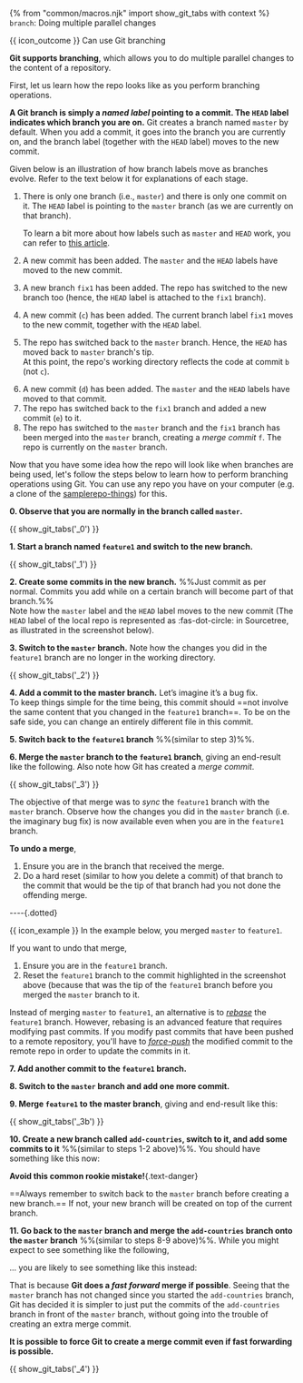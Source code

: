 {% from "common/macros.njk" import show_git_tabs with context %}
<span id="title">`branch`: Doing multiple parallel changes</span>

<span id="outcomes">{{ icon_outcome }} Can use Git branching</span>

<div id="body">

**Git supports branching**, which allows you to do multiple parallel changes to the content of a repository.

First, let us learn how the repo looks like as you perform branching operations.

**A Git branch is simply a _named label_ pointing to a commit. The `HEAD` label indicates which branch you are on.** Git creates a branch named `master` by default. When you add a commit, it goes into the branch you are currently on, and the branch label (together with the `HEAD` label) moves to the new commit.

Given below is an illustration of how branch labels move as branches evolve. Refer to the text below it for explanations of each stage.

<annotate src="{{ baseUrl }}/gitAndGithub/branch/images/branchesAsLabels1.png" height="500">
<a-point x="2%" y="27%" label="[1]" opacity="0"/>
<a-point x="2%" y="47%" label="[2]" opacity="0"/>
<a-point x="35%" y="25%" label="[3]" opacity="0"/>
<a-point x="65%" y="10%" label="[4]" opacity="0"/>
<a-point x="85%" y="10%" label="[5]" opacity="0"/>
</annotate>
<p/>

1. There is only one branch (i.e., `master`) and there is only one commit on it. The `HEAD` label is pointing to the `master` branch (as we are currently on that branch).
   <box type="info" seamless>

   To learn a bit more about how labels such as `master` and `HEAD` work, you can refer to [this article](https://initialcommit.com/blog/what-is-git-head).
   </box>
1. A new commit has been added. The `master` and the `HEAD` labels have moved to the new commit.
1. A new branch `fix1` has been added. The repo has switched to the new branch too (hence, the `HEAD` label is attached to the `fix1` branch).
1. A new commit (`c`) has been added. The current branch label `fix1` moves to the new commit, together with the `HEAD` label.
1. The repo has switched back to the `master` branch. Hence, the `HEAD` has moved back to `master` branch's <tooltip content="latest commit of that branch">tip</tooltip>.<br>
   At this point, the repo's working directory reflects the code at commit `b` (not `c`).

<annotate src="{{ baseUrl }}/gitAndGithub/branch/images/branchesAsLabels2.png" width="600">
<a-point x="15%" y="10%" label="[6]" opacity="0"/>
<a-point x="50%" y="5%" label="[7]" opacity="0"/>
<a-point x="90%" y="40%" label="[8]" opacity="0"/>
</annotate>

6. A new commit (`d`) has been added. The `master` and the `HEAD` labels have moved to that commit.
1. The repo has switched back to the `fix1` branch and added a new commit (`e`) to it.
1. The repo has switched to the `master` branch and the `fix1` branch has been merged into the `master` branch, creating a _merge commit_ `f`. The repo is currently on the `master` branch.


Now that you have some idea how the repo will look like when branches are being used, let's follow the steps below to learn how to perform branching operations using Git. You can use any repo you have on your computer (e.g. a clone of the [samplerepo-things](https://github.com/se-edu/samplerepo-things)) for this.

**0. Observe that you are normally in the branch called `master`.**

{{ show_git_tabs('_0') }}

**1. Start a branch named `feature1` and switch to the new branch.**

{{ show_git_tabs('_1') }}

**2. Create some commits in the new branch.** %%Just commit as per normal. Commits you add while on a certain branch will become part of that branch.%%<br>
Note how the `master` label and the `HEAD` label moves to the new commit (The `HEAD` label of the local repo is represented as :fas-dot-circle: in Sourcetree, as illustrated in the screenshot below).

<pic eager src="images/sourcetree_HEAD_dot.png" />

**3. Switch to the `master` branch.** Note how the changes you did in the `feature1` branch are no longer in the working directory.

{{ show_git_tabs('_2') }}

**4. Add a commit to the master branch.** Let’s imagine it’s a bug fix.<br>
To keep things simple for the time being, this commit should ==not involve the same content that you changed in the `feature1` branch==. To be on the safe side, you can change an entirely different file in this commit.

<pic eager src="{{baseUrl}}/gitAndGithub/branch/images/sourcetree_4.png" height="100" />
<p/>

**5. Switch back to the `feature1` branch** %%(similar to step 3)%%.

**6. Merge the `master` branch to the `feature1` branch**, giving an end-result like the following. Also note how Git has created a _merge commit_.

<pic eager src="{{baseUrl}}/gitAndGithub/branch/images/sourcetree_5.png" height="120" />
<p/>

{{ show_git_tabs('_3') }}

The objective of that merge was to _sync_ the `feature1` branch with the `master` branch. Observe how the changes you did in the `master` branch (i.e. the imaginary bug fix) is now available even when you are in the `feature1` branch.

<box>

****To undo a merge****,

1. Ensure you are in the branch that received the merge.
1. Do a hard reset (similar to <trigger trigger="click" for="modal:merge-reset">how you delete a commit</trigger>) of that branch to the commit that would be the tip of that branch had you not done the offending merge.

<modal large id="modal:merge-reset">
<include src="../commit/text.md#how-to-reset" />
</modal>

----{.dotted}

{{ icon_example }} In the example below, you merged `master` to `feature1`.

<annotate src="{{baseUrl}}/gitAndGithub/branch/images/sourcetree_5.png" height="120" >
<a-point x="4%" y="42%" color="yellow" size="18" opacity="0.4" content="Do a hard reset to this commit"/>
</annotate>

If you want to undo that merge,

1. Ensure you are in the `feature1` branch.
1. Reset the `feature1` branch to the commit highlighted in the screenshot above (because that was the tip of the `feature1` branch before you merged the `master` branch to it.

</box>

<box type="info" seamless>

Instead of merging `master` to `feature1`, an alternative is to [_rebase_](https://www.atlassian.com/git/tutorials/merging-vs-rebasing) the `feature1` branch. However, rebasing is an advanced feature that requires modifying past commits. If you modify past commits that have been pushed to a remote repository, you'll have to [_force-push_](https://www.datree.io/resources/git-push-force) the modified commit to the remote repo in order to update the commits in it.
</box>

**7. Add another commit to the `feature1` branch.**

**8. Switch to the `master` branch and add one more commit.**

**9. Merge `feature1` to the master branch**, giving and end-result like this:

<pic eager src="{{baseUrl}}/gitAndGithub/branch/images/sourcetree_6.png" height="150" />
<p/>

{{ show_git_tabs('_3b') }}

**10. Create a new branch called `add-countries`, switch to it, and add some commits to it** %%(similar to steps 1-2 above)%%. You should have something like this now:

<pic eager src="{{baseUrl}}/gitAndGithub/branch/images/addCountriesBranchBeforeMerging.png" height="80" />
<p/>

<box type="wrong" seamless>

**Avoid this common rookie mistake!**{.text-danger}

==Always remember to switch back to the `master` branch before creating a new branch.== If not, your new branch will be created on top of the current branch.
</box>

**11. Go back to the `master` branch and merge the `add-countries` branch onto the `master` branch** %%(similar to steps 8-9 above)%%. While you might expect to see something like the following,

<pic eager src="{{baseUrl}}/gitAndGithub/branch/images/addCountriesBranchNoFastForward.png" height="100" />
<p/>

... you are likely to see something like this instead:

<pic eager src="{{baseUrl}}/gitAndGithub/branch/images/addCountriesBranchAfterMerging.png" height="80" />
<p/>

That is because **Git does a _fast forward_ merge if possible**. Seeing that the `master` branch has not changed since you started the `add-countries` branch, Git has decided it is simpler to just put the commits of the `add-countries` branch in front of the `master` branch, without going into the trouble of creating an extra merge commit.

**It is possible to force Git to create a merge commit even if fast forwarding is possible.**

{{ show_git_tabs('_4') }}

</div>

<div id="extras">
</div>
